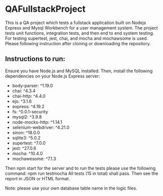 # QAFullstackProject

This is a QA project which tests a fullstack application built on Nodejs Express and Mysql Workbench for a user management system. The project tests unit functions, integration tests, and then end to end system testing. For testing supertest, jest, chai, and mocha and mochawsome is used. Please following instruction after cloning or downloading the repository.
## Instructions to run:
Ensure you have Node.js and MySQL installed. Then, install the following dependencies on your Node.js Express server:
- body-parser: ^1.19.0
- chai: ^4.3.4
- chai-http: ^4.4.0
- ejs: ^3.1.6
- express: ^4.19.2
- fs: ^0.0.1-security
- mysql2: ^3.9.8
- node-mocks-http: ^1.14.1
- selenium-webdriver: ^4.21.0
- sinon: ^18.0.0
- sqlite3: ^5.0.2
- supertest: ^7.0.0
- jest: ^27.0.6
- mocha: ^10.4.0
- mochawesome: ^7.1.3
  
Then npm start for the server and to run the tests please use the following command:
npm run testmocha
All tests (15 in total) shall pass. Then see the report in JSON or HTML format.

Note: please use your own database table name in the logic files. 
